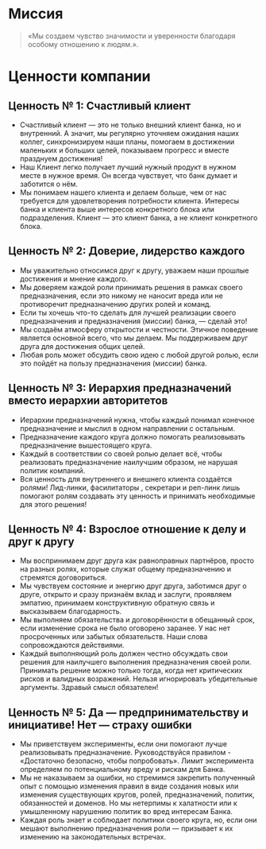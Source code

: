# Миссия

> «Мы создаем чувство значимости и уверенности благодаря особому отношению к людям.».

# Ценности компании

## Ценность № 1: Счастливый клиент

- Счастливый клиент — это не только внешний клиент банка, но и внутренний. А значит, мы регулярно уточняем ожидания наших коллег, синхронизируем наши планы, помогаем в достижении маленьких и больших целей, показываем прогресс и вместе празднуем достижения!
- Наш Клиент легко получает лучший нужный продукт в нужном месте в нужное время. Он всегда чувствует, что банк думает и заботится о нём.
- Мы понимаем нашего клиента и делаем больше, чем от нас требуется для удовлетворения потребности клиента. Интересы банка и клиента выше интересов конкретного блока или подразделения. Клиент — это клиент банка, а не клиент конкретного блока.

## Ценность № 2: Доверие, лидерство каждого

- Мы уважительно относимся друг к другу, уважаем наши прошлые достижения и мнение каждого.
- Мы доверяем каждой роли принимать решения в рамках своего предназначения, если это никому не наносит вреда или не противоречит предназначению других ролей и команд.
- Если ты хочешь  что-то сделать для лучшей реализации своего предназначения и предназначения (миссии) банка, — сделай это!
- Мы создаём атмосферу открытости и честности. Этичное поведение является основной всего, что мы делаем. Мы поддерживаем друг друга для достижения общих целей.
- Любая роль может обсудить свою идею с любой другой ролью, если это пойдёт на пользу предназначения (миссии) банка.

## Ценность № 3: Иерархия предназначений вместо иерархии авторитетов

- Иерархии предназначений нужна, чтобы каждый понимал конечное предназначение и мыслил в одном направлении с остальным.
- Предназначение каждого круга должно помогать реализовывать предназначение вышестоящего круга.
- Каждый в соответствии со своей ролью делает всё, чтобы реализовать предназначение наилучшим образом, не нарушая политик компаний.
- Вся ценность для внутреннего и внешнего клиента создаётся ролями! Лид-линки, фасилитаторы , секретари и реп-линк лишь помогают ролям создавать эту ценность и принимать необходимые для этого решения!

## Ценность № 4: Взрослое отношение к делу и друг к другу

- Мы воспринимаем друг друга как равноправных партнёров, просто на разных ролях, которые служат общему предназначению и стремятся договориться.
- Мы чувствуем состояние и энергию друг друга, заботимся друг о друге, открыто и сразу признаём вклад и заслуги, проявляем эмпатию, принимаем конструктивную обратную связь и высказываем благодарность.
- Мы выполняем обязательства и договорённости в обещанный срок, если изменение срока не было оговорено заранее. У нас нет просроченных или забытых обязательств. Наши слова сопровождаются действиями.
- Каждый выполняющий роль должен честно обсуждать свои решения для наилучшего выполнения предназначения своей роли. Принимать решение можно только тогда, когда нет критических рисков и валидных возражений. Нельзя игнорировать убедительные аргументы. Здравый смысл обязателен!

## Ценность № 5: Да — предпринимательству и инициативе! Нет — страху ошибки

- Мы приветствуем эксперименты, если они помогают лучше реализовывать предназначение. Руководствуйся правилом -  «Достаточно безопасно, чтобы попробовать». Лимит эксперимента определяем по потенциальному вреду и рискам для Банка.
- Мы не наказываем за ошибки, но стремимся закрепить полученный опыт с помощью изменения правил в виде создания новых или изменения существующих кругов, ролей, предназначений, политик, обязанностей и доменов. Но мы нетерпимы к халатности или к умышленному нарушению политик во вред интересам Банка.
- Каждая роль знает и соблюдает политики своего круга, но, если они мешают выполнению предназначения роли — призывает к их изменению на законодательных встречах.

